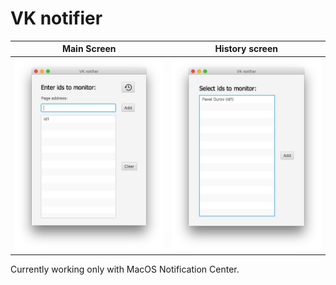 # VK notifier

  Main Screen                              |  History screen
:-----------------------------------------:|:------------------------------------------:
![Screenshot1](/Screenshot1.jpg?raw=true)  |  ![Screenshot2](/Screenshot2.jpg?raw=true)
 

Currently working only with MacOS Notification Center.